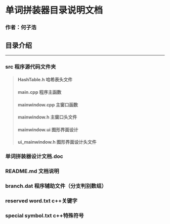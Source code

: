 单词拼装器目录说明文档
======================
### 作者：何子浩
## 目录介绍

------------------
### src				程序源代码文件夹
> #### 	HashTable.h		哈希表头文件
> #### 	main.cpp			程序主函数
> #### 	mainwindow.cpp		主窗口函数
> #### 	mainwindow.h		主窗口头文件
> #### 	mainwindow.ui		图形界面设计
> #### 	ui_mainwindow.h		图形界面设计头文件

### 单词拼装器设计文档.doc
### README.md	文档说明
### branch.dat		程序辅助文件（分支判别数组）
### reserved word.txt		c++关键字
### special symbol.txt		c++特殊符号
